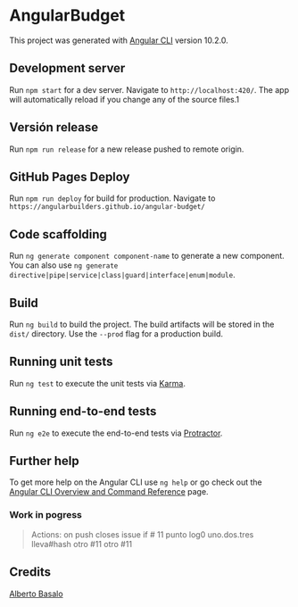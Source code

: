 # AngularBudget

This project was generated with [Angular CLI](https://github.com/angular/angular-cli) version 10.2.0.

## Development server

Run `npm start` for a dev server. Navigate to `http://localhost:420/`. The app will automatically reload if you change any of the source files.1

## Versión release

Run `npm run release` for a new release pushed to remote origin.

## GitHub Pages Deploy

Run `npm run deploy` for build for production. Navigate to `https://angularbuilders.github.io/angular-budget/`

## Code scaffolding

Run `ng generate component component-name` to generate a new component. You can also use `ng generate directive|pipe|service|class|guard|interface|enum|module`.

## Build

Run `ng build` to build the project. The build artifacts will be stored in the `dist/` directory. Use the `--prod` flag for a production build.

## Running unit tests

Run `ng test` to execute the unit tests via [Karma](https://karma-runner.github.io).

## Running end-to-end tests

Run `ng e2e` to execute the end-to-end tests via [Protractor](http://www.protractortest.org/).

## Further help

To get more help on the Angular CLI use `ng help` or go check out the [Angular CLI Overview and Command Reference](https://angular.io/cli) page.

### Work in pogress 

> Actions: on push closes issue if # 11 punto
log0
uno.dos.tres
lleva#hash
otro #11
otro #11

## Credits

[Alberto Basalo](https://twitter.com/albertobasalo)
